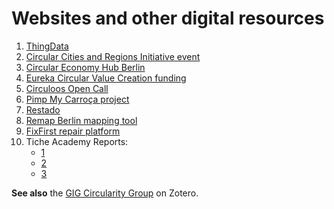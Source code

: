 # Websites and other digital resources

1. [ThingData](https://thingdata.org)
1. [Circular Cities and Regions Initiative event](https://circular-cities-and-regions.ec.europa.eu/events/ccri-ecesp-stakeholder-event)
1. [Circular Economy Hub Berlin](https://ce-hub.berlin/)
1. [Eureka Circular Value Creation funding](https://eurekanetwork.org/opencalls/network-projects-circular-value-creation-2025/)
1. [Circuloos Open Call](https://circuloos.eu/open-calls/)
2. [Pimp My Carroça project](https://pimpmycarroca.com/)
2. [Restado](https://restado.de)
2. [Remap Berlin mapping tool](https://www.remap-berlin.de/karte)
8. [FixFirst repair platform](https://www.fixfirst.io/de/)
1. Tiche Academy Reports:
	- [1](https://tiche-academy.eu/portfolio/r1-research-report-on-training-best-practices-on-sustainability-and-circular-economy/)
	- [2](https://tiche-academy.eu/portfolio/r2-circular-skills-catcher/)
	- [3](https://tiche-academy.eu/portfolio/r3-setting-the-european-academy-on-circular-economy-design-and-development-of-the-global-framework-of-services/)

**See also** the [GIG Circularity Group](https://www.zotero.org/groups/6015772/gig_circular_society/items/LIBVNYUT/item-list) on Zotero.